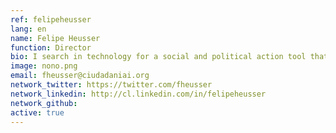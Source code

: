 ```yaml
---
ref: felipeheusser
lang: en
name: Felipe Heusser
function: Director
bio: I search in technology for a social and political action tool that empowers citizens, and transfers power from the few to the many. So proud of Ciudadanía Inteligente!
image: nono.png
email: fheusser@ciudadaniai.org
network_twitter: https://twitter.com/fheusser
network_linkedin: http://cl.linkedin.com/in/felipeheusser
network_github:
active: true
---
```

